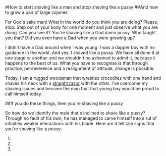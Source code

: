 #How to start shaving like a man and stop shaving like a pussy
##And how to grow a pair of large cojones

For God's sake man! What in the world do you think you are doing? Please, stop. Step out of your body for one moment and just observe what you are doing. Can you see it? You're shaving like a God damn pussy. Who taught you that? Did you even have a Dad when you were growing up? 

I didn't have a Dad around when I was young. I was a dapper boy with no guidance in the world. And yes, I shaved like a pussy. We have all done it at one stage or another and we shouldn't be ashamed to admit it, because it happens to the best of us. What you have to recognise is that through practice, perseverence and a realignment of attitude, change is possible. 

Today, I am a rugged woodsman that wrestles crocodiles with one hand and shaves his neck with a [straight razor]() with the other. I've overcome my shaving issues and become the man that that young boy would be proud to call himself today.

##If you do these things, then you're shaving like a pussy

So how do we identify the male that's inclined to shave like a pussy? Through no fault of his own, he has managed to carve himself into a rut of infinitley weaker interactions with his blade. Here are 3 tell tale signs that you're shaving like a pussy:

1.

2.

3.